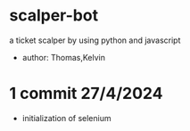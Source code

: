 # scalper-bot
a ticket scalper by using python and javascript
- author: Thomas,Kelvin

# 1 commit 27/4/2024
* initialization of selenium
